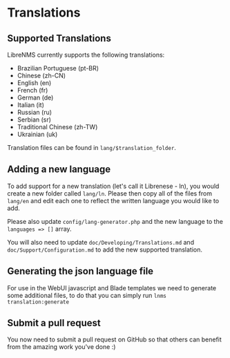 # Translations

## Supported Translations
LibreNMS currently supports the following translations:

- Brazilian Portuguese (pt-BR)
- Chinese (zh-CN)
- English (en)
- French (fr)
- German (de)
- Italian (it)
- Russian (ru)
- Serbian (sr)
- Traditional Chinese (zh-TW)
- Ukrainian (uk)

Translation files can be found in `lang/$translation_folder`.

## Adding a new language
To add support for a new translation (let's call it Librenese - ln), you would create a new
folder called `lang/ln`. Please then copy all of the files from `lang/en` and edit each
one to reflect the written language you would like to add.

Please also update `config/lang-generator.php` and the new language to the `languages => []` array.

You will also need to update `doc/Developing/Translations.md` and `doc/Support/Configuration.md` to 
add the new supported translation.

## Generating the json language file
For use in the WebUI javascript and Blade templates we need to generate some additional 
files, to do that you can simply run `lnms translation:generate`

## Submit a pull request
You now need to submit a pull request on GitHub so that others can benefit from the amazing 
work you've done :)
